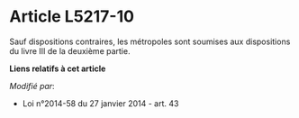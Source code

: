 # Article L5217-10

Sauf dispositions contraires, les métropoles sont soumises aux dispositions du livre III de la deuxième partie.

**Liens relatifs à cet article**

_Modifié par_:

  - Loi n°2014-58 du 27 janvier 2014 - art. 43
